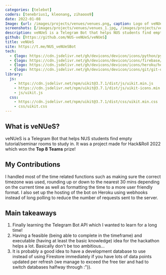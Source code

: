 ```yaml
---
categories: [telebot]
coders: [tenebrius1, kleonang, zihaooo9]
date: 2022-01-08
Image: {url: /images/projects/venues/venues.png, caption: Logo of veNUeS}
screenshots: [/images/projects/venues/venues_1.jpg, /images/projects/venues/venues_2.jpg, /images/projects/venues/venues_3.jpg]
description: veNUeS is a Telegram Bot that helps NUS students find empty tutorial/seminar rooms to study in.
github: [https://github.com/NUS-veNUeS/veNUeS]
title: veNUeS
site: https://t.me/NUS_veNUeSBot
tech:
  - {logo: https://cdn.jsdelivr.net/gh/devicons/devicon/icons/python/python-original.svg, name: Python}
  - {logo: https://cdn.jsdelivr.net/gh/devicons/devicon/icons/firebase/firebase-plain.svg, name: Firebase}
  - {logo: https://cdn.jsdelivr.net/gh/devicons/devicon/icons/heroku/heroku-original.svg, name: Heroku}
  - {logo: https://cdn.jsdelivr.net/gh/devicons/devicon/icons/git/git-original.svg, name: Git}
library:
  js:
    - https://cdn.jsdelivr.net/npm/uikit@3.7.1/dist/js/uikit.min.js
    - https://cdn.jsdelivr.net/npm/uikit@3.7.1/dist/js/uikit-icons.min.js
    - js/uikit.js
  css: 
    - https://cdn.jsdelivr.net/npm/uikit@3.7.1/dist/css/uikit.min.css
    - css/uikit.css
---
```


## What is veNUeS?

veNUeS is a Telegram Bot that helps NUS students find empty tutorial/seminar rooms to study in. It was a project made for Hack&Roll 2022 which won the **Top 8 Teams** prize! 

## My Contributions

I handled most of the time related functions such as making sure the correct timezone was used, rounding up or down to the nearest 30 mins depending on the current time as well as formatting the time to a more user friendly format. I also set up the hosting of the bot on Heroku using webhooks instead of long polling to reduce the number of requests sent to the server. 

## Main takeaways

1. Finally learning the Telegram Bot API which I wanted to learn for a long time!
2. Having a feasible (being able to complete in the timeframe) and executable (having at least the basic knowledge) idea for the hackathon helps a lot. Basically don't be too ambitious... 
3. It is probably a good idea to have a development database to use instead of using Firestore immediately if you have lots of data points updated per refresh (we manage to exceed the free tier and had to switch databases halfway through :")). 